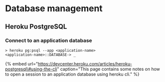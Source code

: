# Database management

## Heroku PostgreSQL

### Connect to an application database

```text
> heroku pg:psql --app <application-name>
<application-name>::DATABASE-> _
```

{% embed url="https://devcenter.heroku.com/articles/heroku-postgresql\#using-the-cli" caption="This page contains some notes on how to open a session to an application database using heroku cli." %}



